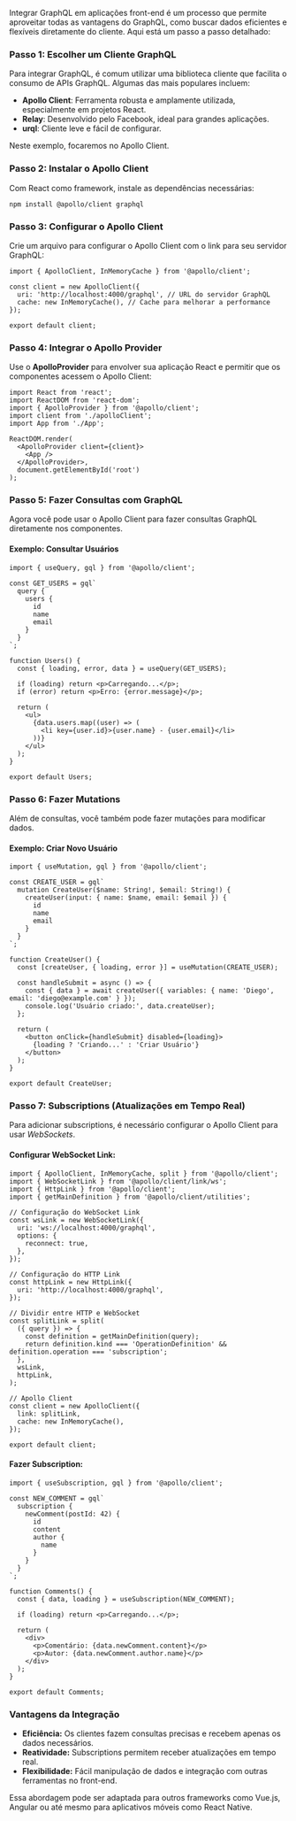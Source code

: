 Integrar GraphQL em aplicações front-end é um processo que permite aproveitar todas as vantagens do GraphQL, como buscar dados eficientes e flexíveis diretamente do cliente. Aqui está um passo a passo detalhado:

### **Passo 1: Escolher um Cliente GraphQL**

Para integrar GraphQL, é comum utilizar uma biblioteca cliente que facilita o consumo de APIs GraphQL. Algumas das mais populares incluem:

- **Apollo Client**: Ferramenta robusta e amplamente utilizada, especialmente em projetos React.
- **Relay**: Desenvolvido pelo Facebook, ideal para grandes aplicações.
- **urql**: Cliente leve e fácil de configurar.

Neste exemplo, focaremos no Apollo Client.

### **Passo 2: Instalar o Apollo Client**

Com React como framework, instale as dependências necessárias:

```
npm install @apollo/client graphql
```

### **Passo 3: Configurar o Apollo Client**

Crie um arquivo para configurar o Apollo Client com o link para seu servidor GraphQL:

```
import { ApolloClient, InMemoryCache } from '@apollo/client';

const client = new ApolloClient({
  uri: 'http://localhost:4000/graphql', // URL do servidor GraphQL
  cache: new InMemoryCache(), // Cache para melhorar a performance
});

export default client;
```

### **Passo 4: Integrar o Apollo Provider**

Use o **ApolloProvider** para envolver sua aplicação React e permitir que os componentes acessem o Apollo Client:

```
import React from 'react';
import ReactDOM from 'react-dom';
import { ApolloProvider } from '@apollo/client';
import client from './apolloClient';
import App from './App';

ReactDOM.render(
  <ApolloProvider client={client}>
    <App />
  </ApolloProvider>,
  document.getElementById('root')
);
```

### **Passo 5: Fazer Consultas com GraphQL**

Agora você pode usar o Apollo Client para fazer consultas GraphQL diretamente nos componentes.

#### Exemplo: Consultar Usuários

```
import { useQuery, gql } from '@apollo/client';

const GET_USERS = gql`
  query {
    users {
      id
      name
      email
    }
  }
`;

function Users() {
  const { loading, error, data } = useQuery(GET_USERS);

  if (loading) return <p>Carregando...</p>;
  if (error) return <p>Erro: {error.message}</p>;

  return (
    <ul>
      {data.users.map((user) => (
        <li key={user.id}>{user.name} - {user.email}</li>
      ))}
    </ul>
  );
}

export default Users;
```

### **Passo 6: Fazer Mutations**

Além de consultas, você também pode fazer mutações para modificar dados.

#### Exemplo: Criar Novo Usuário

```
import { useMutation, gql } from '@apollo/client';

const CREATE_USER = gql`
  mutation CreateUser($name: String!, $email: String!) {
    createUser(input: { name: $name, email: $email }) {
      id
      name
      email
    }
  }
`;

function CreateUser() {
  const [createUser, { loading, error }] = useMutation(CREATE_USER);

  const handleSubmit = async () => {
    const { data } = await createUser({ variables: { name: 'Diego', email: 'diego@example.com' } });
    console.log('Usuário criado:', data.createUser);
  };

  return (
    <button onClick={handleSubmit} disabled={loading}>
      {loading ? 'Criando...' : 'Criar Usuário'}
    </button>
  );
}

export default CreateUser;
```

### **Passo 7: Subscriptions (Atualizações em Tempo Real)**

Para adicionar subscriptions, é necessário configurar o Apollo Client para usar _WebSockets_.

#### Configurar WebSocket Link:

```
import { ApolloClient, InMemoryCache, split } from '@apollo/client';
import { WebSocketLink } from '@apollo/client/link/ws';
import { HttpLink } from '@apollo/client';
import { getMainDefinition } from '@apollo/client/utilities';

// Configuração do WebSocket Link
const wsLink = new WebSocketLink({
  uri: 'ws://localhost:4000/graphql',
  options: {
    reconnect: true,
  },
});

// Configuração do HTTP Link
const httpLink = new HttpLink({
  uri: 'http://localhost:4000/graphql',
});

// Dividir entre HTTP e WebSocket
const splitLink = split(
  ({ query }) => {
    const definition = getMainDefinition(query);
    return definition.kind === 'OperationDefinition' && definition.operation === 'subscription';
  },
  wsLink,
  httpLink,
);

// Apollo Client
const client = new ApolloClient({
  link: splitLink,
  cache: new InMemoryCache(),
});

export default client;
```

#### Fazer Subscription:

```
import { useSubscription, gql } from '@apollo/client';

const NEW_COMMENT = gql`
  subscription {
    newComment(postId: 42) {
      id
      content
      author {
        name
      }
    }
  }
`;

function Comments() {
  const { data, loading } = useSubscription(NEW_COMMENT);

  if (loading) return <p>Carregando...</p>;

  return (
    <div>
      <p>Comentário: {data.newComment.content}</p>
      <p>Autor: {data.newComment.author.name}</p>
    </div>
  );
}

export default Comments;
```

### **Vantagens da Integração**

- **Eficiência:** Os clientes fazem consultas precisas e recebem apenas os dados necessários.
- **Reatividade:** Subscriptions permitem receber atualizações em tempo real.
- **Flexibilidade:** Fácil manipulação de dados e integração com outras ferramentas no front-end.

Essa abordagem pode ser adaptada para outros frameworks como Vue.js, Angular ou até mesmo para aplicativos móveis como React Native.


